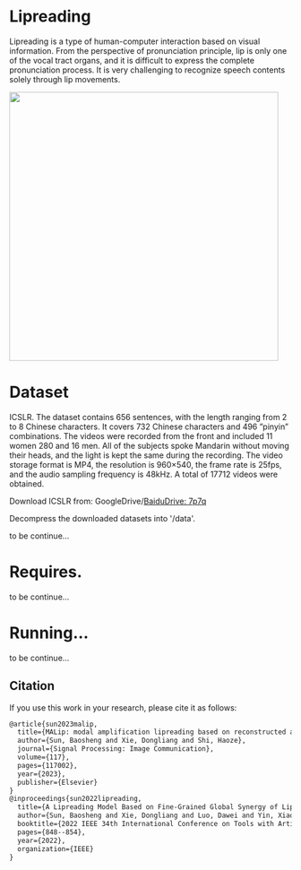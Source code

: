 # Lipreading

Lipreading is a type of human-computer interaction based on visual information. From the perspective of pronunciation principle, lip is only one of the vocal tract organs, and it is difficult to express the complete pronunciation process. It is very challenging to recognize speech contents solely through lip movements. 


<img src="https://github.com/zsml132/Ideal_environment/blob/main/model.png" width="480px">


# Dataset

ICSLR. The dataset contains 656 sentences, with the length ranging from 2 to 8 Chinese characters. It covers 732 Chinese characters and 496 ”pinyin” combinations. The videos were recorded from the front and included 11 women 280 and 16 men. All of the subjects spoke Mandarin without moving their heads, and the light is kept the same during the recording. The video storage format is MP4, the resolution is 960×540, the frame rate is 25fps, and the audio sampling frequency is 48kHz. A total of 17712 videos were obtained. 

Download ICSLR from: GoogleDrive/[BaiduDrive: 7p7q](https://pan.baidu.com/s/1fwsLh-V1Dmlcnq3jOE2oCw)

Decompress the downloaded datasets into '/data'.

to be continue...

# Requires.
to be continue...


# Running...
to be continue...

## Citation

If you use this work in your research, please cite it as follows:

```latex
@article{sun2023malip,
  title={MALip: modal amplification lipreading based on reconstructed audio features},
  author={Sun, Baosheng and Xie, Dongliang and Shi, Haoze},
  journal={Signal Processing: Image Communication},
  volume={117},
  pages={117002},
  year={2023},
  publisher={Elsevier}
}
@inproceedings{sun2022lipreading,
  title={A Lipreading Model Based on Fine-Grained Global Synergy of Lip Movement},
  author={Sun, Baosheng and Xie, Dongliang and Luo, Dawei and Yin, Xiaojie},
  booktitle={2022 IEEE 34th International Conference on Tools with Artificial Intelligence (ICTAI)},
  pages={848--854},
  year={2022},
  organization={IEEE}
}
